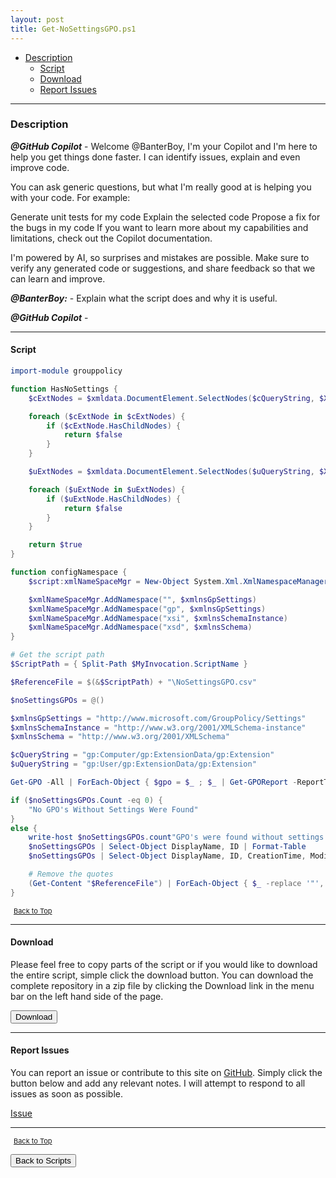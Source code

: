 ```yaml
---
layout: post
title: Get-NoSettingsGPO.ps1
---
```


- [Description](#description)
  - [Script](#script)
  - [Download](#download)
  - [Report Issues](#report-issues)

---

### Description

**_@GitHub Copilot_** - Welcome @BanterBoy, I'm your Copilot and I'm here to help you get things done faster. I can identify issues, explain and even improve code.

You can ask generic questions, but what I'm really good at is helping you with your code. For example:

Generate unit tests for my code
Explain the selected code
Propose a fix for the bugs in my code
If you want to learn more about my capabilities and limitations, check out the Copilot documentation.

I'm powered by AI, so surprises and mistakes are possible. Make sure to verify any generated code or suggestions, and share feedback so that we can learn and improve.

**_@BanterBoy:_** - Explain what the script does and why it is useful.

**_@GitHub Copilot_** -

---

#### Script

```powershell
import-module grouppolicy

function HasNoSettings {
    $cExtNodes = $xmldata.DocumentElement.SelectNodes($cQueryString, $XmlNameSpaceMgr)

    foreach ($cExtNode in $cExtNodes) {
        if ($cExtNode.HasChildNodes) {
            return $false
        }
    }

    $uExtNodes = $xmldata.DocumentElement.SelectNodes($uQueryString, $XmlNameSpaceMgr)

    foreach ($uExtNode in $uExtNodes) {
        if ($uExtNode.HasChildNodes) {
            return $false
        }
    }

    return $true
}

function configNamespace {
    $script:xmlNameSpaceMgr = New-Object System.Xml.XmlNamespaceManager($xmldata.NameTable)

    $xmlNameSpaceMgr.AddNamespace("", $xmlnsGpSettings)
    $xmlNameSpaceMgr.AddNamespace("gp", $xmlnsGpSettings)
    $xmlNameSpaceMgr.AddNamespace("xsi", $xmlnsSchemaInstance)
    $xmlNameSpaceMgr.AddNamespace("xsd", $xmlnsSchema)
}

# Get the script path
$ScriptPath = { Split-Path $MyInvocation.ScriptName }

$ReferenceFile = $(&$ScriptPath) + "\NoSettingsGPO.csv"

$noSettingsGPOs = @()

$xmlnsGpSettings = "http://www.microsoft.com/GroupPolicy/Settings"
$xmlnsSchemaInstance = "http://www.w3.org/2001/XMLSchema-instance"
$xmlnsSchema = "http://www.w3.org/2001/XMLSchema"

$cQueryString = "gp:Computer/gp:ExtensionData/gp:Extension"
$uQueryString = "gp:User/gp:ExtensionData/gp:Extension"

Get-GPO -All | ForEach-Object { $gpo = $_ ; $_ | Get-GPOReport -ReportType xml | ForEach-Object { $xmldata = [xml]$_ ; configNamespace ; If (HasNoSettings) { $noSettingsGPOs += $gpo } } }

if ($noSettingsGPOs.Count -eq 0) {
    "No GPO's Without Settings Were Found"
}
else {
    write-host $noSettingsGPOs.count"GPO's were found without settings:"
    $noSettingsGPOs | Select-Object DisplayName, ID | Format-Table
    $noSettingsGPOs | Select-Object DisplayName, ID, CreationTime, ModificationTime, GpoStatus, Description | Export-Csv -notype "$ReferenceFile" -Delimiter ';'

    # Remove the quotes
    (Get-Content "$ReferenceFile") | ForEach-Object { $_ -replace '"', "" } | out-file "$ReferenceFile" -Force -Encoding ascii
}
```

<span style="font-size:11px;"><a href="#"><i class="fas fa-caret-up" aria-hidden="true" style="color: white; margin-right:5px;"></i>Back to Top</a></span>

---

#### Download

Please feel free to copy parts of the script or if you would like to download the entire script, simple click the download button. You can download the complete repository in a zip file by clicking the Download link in the menu bar on the left hand side of the page.

<button class="btn" type="submit" onclick="window.open('/PowerShell/scripts/activeDirectory/Get-NoSettingsGPO.ps1')">
    <i class="fa fa-cloud-download-alt">
    </i>
        Download
</button>

---

#### Report Issues

You can report an issue or contribute to this site on <a href="https://github.com/BanterBoy/scripts-blog/issues">GitHub</a>. Simply click the button below and add any relevant notes. I will attempt to respond to all issues as soon as possible.

<!-- Place this tag where you want the button to render. -->

<a class="github-button" href="https://github.com/BanterBoy/scripts-blog/issues/new?title=Get-NoSettingsGPO.ps1&body=There is a problem with this function. Please find details below." data-show-count="true" aria-label="Issue BanterBoy/scripts-blog on GitHub">Issue</a>

---

<span style="font-size:11px;"><a href="#"><i class="fas fa-caret-up" aria-hidden="true" style="color: white; margin-right:5px;"></i>Back to Top</a></span>

<a href="/menu/_pages/scripts.html">
    <button class="btn">
        <i class='fas fa-reply'>
        </i>
            Back to Scripts
    </button>
</a>

[1]: http://ecotrust-canada.github.io/markdown-toc
[2]: https://github.com/googlearchive/code-prettify
